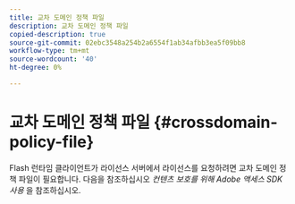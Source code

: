 ```yaml
---
title: 교차 도메인 정책 파일
description: 교차 도메인 정책 파일
copied-description: true
source-git-commit: 02ebc3548a254b2a6554f1ab34afbb3ea5f09bb8
workflow-type: tm+mt
source-wordcount: '40'
ht-degree: 0%

---
```


# 교차 도메인 정책 파일 {#crossdomain-policy-file}

Flash 런타임 클라이언트가 라이선스 서버에서 라이선스를 요청하려면 교차 도메인 정책 파일이 필요합니다. 다음을 참조하십시오 *컨텐츠 보호를 위해 Adobe 액세스 SDK 사용* 을 참조하십시오.
